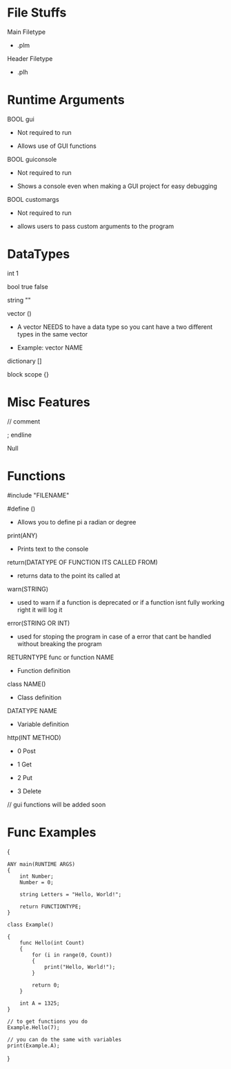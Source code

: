 # File Stuffs

Main Filetype

- .plm

Header Filetype

- .plh

# Runtime Arguments

BOOL gui

- Not required to run

- Allows use of GUI functions


BOOL guiconsole

- Not required to run

- Shows a console even when making a GUI project for easy debugging


BOOL customargs

- Not required to run

- allows users to pass custom arguments to the program


# DataTypes

int         1

bool        true false

string      ""

vector      ()

- A vector NEEDS to have a data type so you cant have a two different types in the same vector

- Example: vector<DATATYPE> NAME

dictionary  []

block scope {}


# Misc Features

//  comment

;   endline

Null

# Functions

#include "FILENAME"

#define ()

- Allows you to define pi a radian or degree

print(ANY)

- Prints text to the console

return(DATATYPE OF FUNCTION ITS CALLED FROM)

- returns data to the point its called at

warn(STRING)

- used to warn if a function is deprecated or if a function isnt fully working right it will log it

error(STRING OR INT)

- used for stoping the program in case of a error that cant be handled without breaking the program

RETURNTYPE func or function NAME

- Function definition

class NAME()

- Class definition

DATATYPE NAME

- Variable definition

http(INT METHOD)
- 0 Post

- 1 Get

- 2 Put

- 3 Delete

// gui functions will be added soon

# Func Examples
{

    ANY main(RUNTIME ARGS)
    {
        int Number;
        Number = 0;

        string Letters = "Hello, World!";

        return FUNCTIONTYPE;
    }

    class Example()

    {
        func Hello(int Count)
        {
            for (i in range(0, Count))
            {
                print("Hello, World!");
            }

            return 0;
        }

        int A = 1325;
    }

    // to get functions you do
    Example.Hello(7);

    // you can do the same with variables
    print(Example.A);

}
